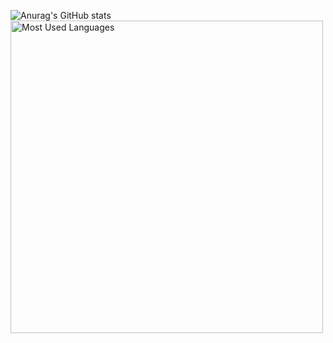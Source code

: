 ![Anurag's GitHub stats](https://github-readme-stats.vercel.app/api?username=bernardoboe&theme=great-gatsby&show_icons=true) <img src = "https://github-readme-stats.vercel.app/api/top-langs/?username=bernardoboe&show_icons=true&layout=compact&theme=great-gatsby" alt="Most Used Languages" width="500px">

